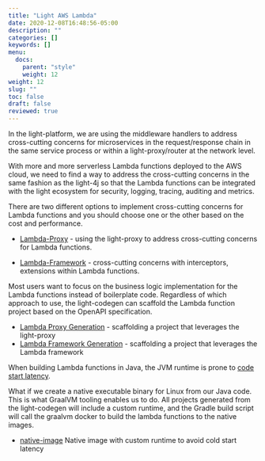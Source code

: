 ```yaml
---
title: "Light AWS Lambda"
date: 2020-12-08T16:48:56-05:00
description: ""
categories: []
keywords: []
menu:
  docs:
    parent: "style"
    weight: 12
weight: 12
slug: ""
toc: false
draft: false
reviewed: true
---
```


In the light-platform, we are using the middleware handlers to address cross-cutting concerns for microservices in the request/response chain in the same service process or within a light-proxy/router at the network level. 

With more and more serverless Lambda functions deployed to the AWS cloud, we need to find a way to address the cross-cutting concerns in the same fashion as the light-4j so that the Lambda functions can be integrated with the light ecosystem for security, logging, tracing, auditing and metrics. 

There are two different options to implement cross-cutting concerns for Lambda functions and you should choose one or the other based on the cost and performance. 

* [Lambda-Proxy][] - using the light-proxy to address cross-cutting concerns for Lambda functions. 

* [Lambda-Framework][] - cross-cutting concerns with interceptors, extensions within Lambda functions.

Most users want to focus on the business logic implementation for the Lambda functions instead of boilerplate code. Regardless of which approach to use, the light-codegen can scaffold the Lambda function project based on the OpenAPI specification. 

* [Lambda Proxy Generation][] - scaffolding a project that leverages the light-proxy
* [Lambda Framework Generation][] - scaffolding a project that leverages the Lambda framework

When building Lambda functions in Java, the JVM runtime is prone to [code start latency](https://hackernoon.com/im-afraid-you-re-thinking-about-aws-lambda-cold-starts-all-wrong-7d907f278a4f).

What if we create a native executable binary for Linux from our Java code. This is what GraalVM tooling enables us to do. All projects generated from the light-codegen will include a custom runtime, and the Gradle build script will call the graalvm docker to build the lambda functions to the native images.

* [native-image][] Native image with custom runtime to avoid cold start latency


[Lambda-Proxy]: /style/light-aws-lambda/lambda-proxy/
[Lambda-Framework]: /style/light-aws-lambda/lambda-framework/
[Lambda Proxy Generation]: /style/light-aws-lambda/codegen-proxy/
[Lambda Framework Generation]: /style/light-aws-lambda/codegen-framework/
[native-image]: /style/light-aws-lambda/native-image/

